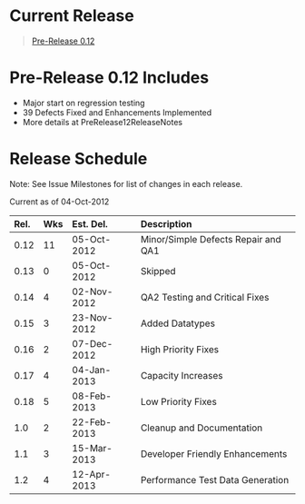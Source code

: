 # Current Release #

> [Pre-Release 0.12](dtgen_0.12.zip)

# Pre-Release 0.12 Includes #

  * Major start on regression testing
  * 39 Defects Fixed and Enhancements Implemented
  * More details at PreRelease12ReleaseNotes

# Release Schedule #

Note: See Issue Milestones for list of changes in each release.

Current as of 04-Oct-2012

|**Rel.**|**Wks**|**Est. Del.**|**Description**|
|:-------|:------|:------------|:--------------|
|0.12|11|05-Oct-2012|Minor/Simple Defects Repair and QA1|
|0.13|0 |05-Oct-2012|Skipped|
|0.14|4 |02-Nov-2012|QA2 Testing and Critical Fixes|
|0.15|3 |23-Nov-2012|Added Datatypes|
|0.16|2 |07-Dec-2012|High Priority Fixes|
|0.17|4 |04-Jan-2013|Capacity Increases|
|0.18|5 |08-Feb-2013|Low Priority Fixes|
|1.0|2 |22-Feb-2013|Cleanup and Documentation|
|1.1|3 |15-Mar-2013|Developer Friendly Enhancements|
|1.2|4 |12-Apr-2013|Performance Test Data Generation|
